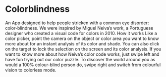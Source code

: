 # Colorblindness
An App designed to help people stricken with a common eye disorder: color-blindness. We were inspired by Miguel Neiva’s work, a Portuguese designer who created a visual code for colors in 2010.  How it works  Like a color picker, point the camera on the object or color area you want to know more about for an instant analysis of its color and shade. You can also click on the target to lock the selection on the screen and its color analysis. If you want to know more about how Neiva’s color code works, just swipe left and have fun trying out our color puzzle. To discover the world around you as would a 100% colour-blind person do, swipe right and switch from colourful vision to colorless mode.
